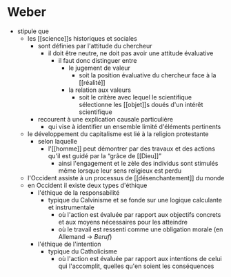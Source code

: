 # Weber

- stipule que
  - les [[science]]s historiques et sociales
    - sont définies par l'attitude du chercheur
      - il doit être neutre, ne doit pas avoir une attitude évaluative
        - il faut donc distinguer entre
          - le jugement de valeur
            - soit la position évaluative du chercheur face à la [[réalité]]
          - la relation aux valeurs
            - soit le critère avec lequel le scientifique sélectionne les [[objet]]s doués d'un intérêt scientifique
    - recourent à une explication causale particulière
      - qui vise à identifier un ensemble limité d'éléments pertinents
  - le développement du capitalisme est lié à la religion protestante
    - selon laquelle
      - l'[[homme]] peut démontrer par des travaux et des actions qu'il est guidé par la “grâce de [[Dieu]]”
        - ainsi l'engagement et le zèle des individus sont stimulés même lorsque leur sens religieux est perdu
  - l'Occident assiste à un processus de [[désenchantement]] du monde
  - en Occident il existe deux types d'éthique
    - l'éthique de la responsabilité
      - typique du Calvinisme et se fonde sur une logique calculante et instrumentale
        - où l'action est évaluée par rapport aux objectifs concrets et aux moyens nécessaires pour les atteindre
        - où le travail est ressenti comme une obligation morale (en Allemand → *Beruf*)
    - l'éthique de l'intention
      - typique du Catholicisme
        - où l'action est évaluée par rapport aux intentions de celui qui l'accomplit, quelles qu'en soient les conséquences
